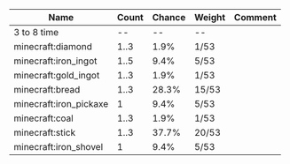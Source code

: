 | Name                   | Count | Chance | Weight | Comment |
| ---------------------- | ----- | ------ | ------ | ------- |
| 3 to 8 time            |    -- |     -- |     -- |         |
| minecraft:diamond      |  1..3 |   1.9% |   1/53 |         |
| minecraft:iron_ingot   |  1..5 |   9.4% |   5/53 |         |
| minecraft:gold_ingot   |  1..3 |   1.9% |   1/53 |         |
| minecraft:bread        |  1..3 |  28.3% |  15/53 |         |
| minecraft:iron_pickaxe |     1 |   9.4% |   5/53 |         |
| minecraft:coal         |  1..3 |   1.9% |   1/53 |         |
| minecraft:stick        |  1..3 |  37.7% |  20/53 |         |
| minecraft:iron_shovel  |     1 |   9.4% |   5/53 |         |
